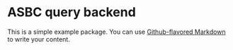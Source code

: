# ASBC query backend

This is a simple example package. You can use
[Github-flavored Markdown](https://guides.github.com/features/mastering-markdown/)
to write your content.